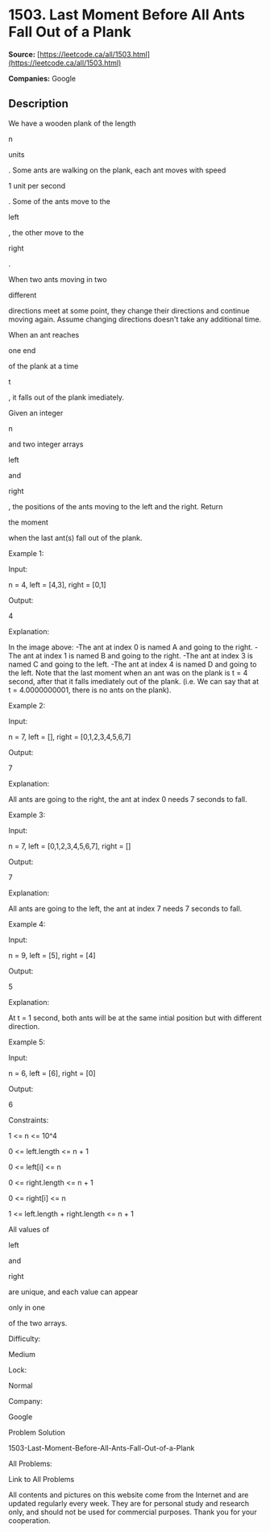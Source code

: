 # 1503. Last Moment Before All Ants Fall Out of a Plank

**Source:** [https://leetcode.ca/all/1503.html](https://leetcode.ca/all/1503.html)

**Companies:** Google

## Description

We have a wooden plank of the length

n

units

.
            Some ants are walking on the plank, each ant moves with speed

1 unit per
                second

. Some of the ants move to the

left

, the other move
            to the

right

.

When two ants moving in two

different

directions meet at some point,
                they change their directions and continue moving again. Assume changing directions
                doesn't take any additional time.

When an ant reaches

one end

of the plank at a time

t

,
                it falls out of the plank imediately.

Given an integer

n

and two integer arrays

left

and

right

,
                the positions of the ants moving to the left and the right. Return

the moment

when the last ant(s) fall out of the plank.

Example 1:

Input:

n = 4, left = [4,3], right = [0,1]

Output:

4

Explanation:

In the image above:
-The ant at index 0 is named A and going to the right.
-The ant at index 1 is named B and going to the right.
-The ant at index 3 is named C and going to the left.
-The ant at index 4 is named D and going to the left.
Note that the last moment when an ant was on the plank is t = 4 second, after that it falls imediately out of the plank. (i.e. We can say that at t = 4.0000000001, there is no ants on the plank).

Example 2:

Input:

n = 7, left = [], right = [0,1,2,3,4,5,6,7]

Output:

7

Explanation:

All ants are going to the right, the ant at index 0 needs 7 seconds to fall.

Example 3:

Input:

n = 7, left = [0,1,2,3,4,5,6,7], right = []

Output:

7

Explanation:

All ants are going to the left, the ant at index 7 needs 7 seconds to fall.

Example 4:

Input:

n = 9, left = [5], right = [4]

Output:

5

Explanation:

At t = 1 second, both ants will be at the same intial position but with different direction.

Example 5:

Input:

n = 6, left = [6], right = [0]

Output:

6

Constraints:

1 <= n <= 10^4

0 <= left.length <= n + 1

0 <= left[i] <= n

0 <= right.length <= n + 1

0 <= right[i] <= n

1 <= left.length + right.length <= n + 1

All values of

left

and

right

are unique, and each
                    value can appear

only in one

of the two arrays.

Difficulty:

Medium

Lock:

Normal

Company:

Google

Problem Solution

1503-Last-Moment-Before-All-Ants-Fall-Out-of-a-Plank

All Problems:

Link to All Problems

All contents and pictures on this website come from the Internet and are updated regularly every week. They are for personal study and research only, and should not be used for commercial purposes. Thank you for your cooperation.

